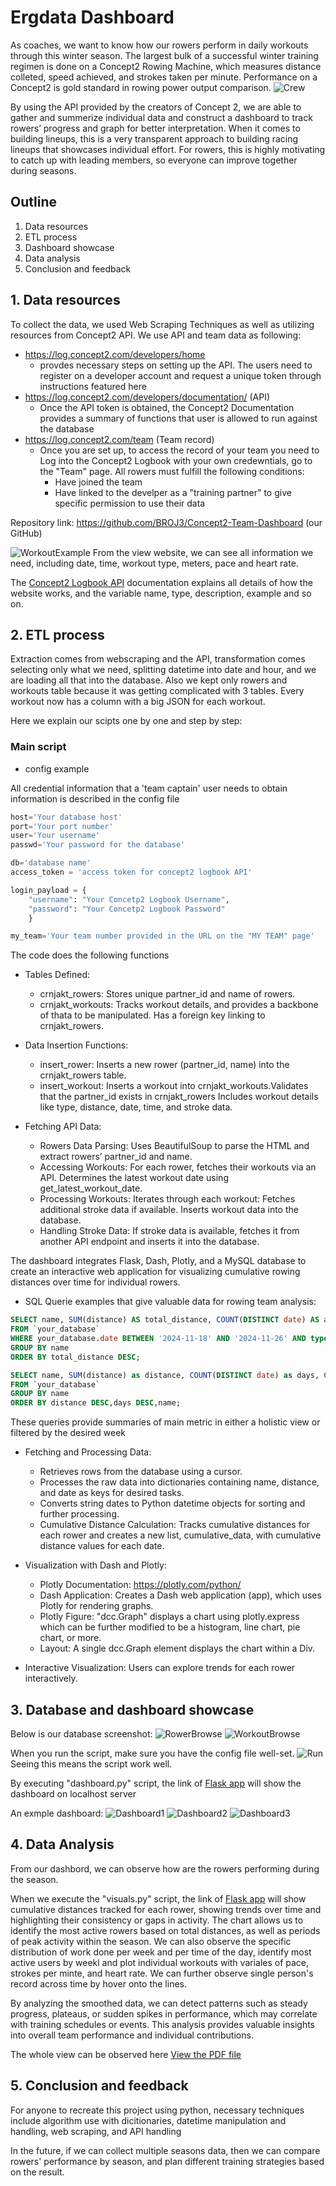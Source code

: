 # Ergdata Dashboard
As coaches, we want to know how our rowers perform in daily workouts through this winter season. The largest bulk of a successful winter training regimen is done on a Concept2 Rowing Machine, which measures distance colleted, speed achieved, and strokes taken per minute. Performance on a Concept2 is gold standard in rowing power output comparison. 
![Crew](pictures/CrewOars.png)

By using the API provided by the creators of Concept 2, we are able to gather and summerize individual data and construct a dashboard to track rowers’ progress and graph for better interpretation. When it comes to building lineups, this is a very transparent approach to building racing lineups that showcases individual effort. For rowers, this is highly motivating to catch up with leading members, so everyone can improve together during seasons. 

## Outline
1. Data resources
2. ETL process 
3. Dashboard showcase
4. Data analysis
5. Conclusion and feedback 


## 1. Data resources
To collect the data, we used Web Scraping Techniques as well as utilizing resources from Concept2 API. We use API and team data as following:
- https://log.concept2.com/developers/home
    - provdes necessary steps on setting up the API. The users need to register on a developer account and request a unique token through instructions featured here
- https://log.concept2.com/developers/documentation/  (API)
    - Once the API token is obtained, the Concept2 Documentation provides a summary of functions that user is allowed to run against the database
- https://log.concept2.com/team (Team record)
    - Once you are set up, to access the record of your team you need to Log into the Concept2 Logbook with your own credewntials, go to the "Team" page. All rowers must fulfill the following conditions:
        - Have joined the team
        - Have linked to the develper as a "training partner" to give specific permission to use their data

Repository link:
https://github.com/BROJ3/Concept2-Team-Dashboard  (our GitHub)


<!-- (add explanation of erg data and how we collect team records) -->


![WorkoutExample](pictures/WorkoutExample.png)
From the view website, we can see all information we need, including date, time, workout type, meters, pace and heart rate.

The [Concept2 Logbook API](https://log.concept2.com/developers/documentation/) documentation explains all details of how the website works, and the variable name, type, description, example and so on.


## 2. ETL process
Extraction comes from webscraping and the API, transformation comes selecting only what we need, splitting datetime into date and hour, and we are loading all that into the database. 
Also we kept only rowers and workouts table because it was getting complicated with 3 tables. Every workout now has a column with a big JSON for each workout.

Here we explain our scipts one by one and step by step:
### Main script 
- config example

All credential information that a 'team captain' user needs to obtain information is described in the config file  
```py
host='Your database host'
port='Your port number'
user='Your username'
passwd='Your password for the database'

db='database name'
access_token = 'access token for concept2 logbook API' 

login_payload = {
    "username": "Your Concetp2 Logbook Username",  
    "password": "Your Concetp2 Logbook Password"
    }

my_team='Your team number provided in the URL on the "MY TEAM" page'
```

The code does the following functions

- Tables Defined:
    - crnjakt_rowers: Stores unique partner_id and name of rowers.
    - crnjakt_workouts: Tracks workout details, and provides a backbone of thata to be manipulated. Has a foreign key linking to crnjakt_rowers.

- Data Insertion Functions:
    - insert_rower: Inserts a new rower (partner_id, name) into the crnjakt_rowers table.
    - insert_workout: Inserts a workout into crnjakt_workouts.Validates that the partner_id exists in crnjakt_rowers Includes workout details like type, distance, date, time, and stroke data.

- Fetching API Data:
    - Rowers Data Parsing: Uses BeautifulSoup to parse the HTML and extract rowers’ partner_id and name.
    - Accessing Workouts: For each rower, fetches their workouts via an API. Determines the latest workout date using get_latest_workout_date.
    - Processing Workouts: Iterates through each workout: Fetches additional stroke data if available. Inserts workout data into the database.
    - Handling Stroke Data: If stroke data is available, fetches it from another API endpoint and inserts it into the database.



The dashboard integrates Flask, Dash, Plotly, and a MySQL database to create an interactive web application for visualizing cumulative rowing distances over time for individual rowers.

- SQL Querie examples that give valuable data for rowing team analysis:

```sql
SELECT name, SUM(distance) AS total_distance, COUNT(DISTINCT date) AS active_days
FROM `your_database`
WHERE your_database.date BETWEEN '2024-11-18' AND '2024-11-26' AND type = 'rower'
GROUP BY name
ORDER BY total_distance DESC;

SELECT name, SUM(distance) as distance, COUNT(DISTINCT date) as days, COUNT(*) AS logs 
FROM `your_database` 
GROUP BY name 
ORDER BY distance DESC,days DESC,name;
```
These queries provide summaries of main metric in either a holistic view or filtered by the desired week

- Fetching and Processing Data:

    - Retrieves rows from the database using a cursor.
    - Processes the raw data into dictionaries containing name, distance, and date as keys for desired tasks.
    - Converts string dates to Python datetime objects for sorting and further processing.
    - Cumulative Distance Calculation: Tracks cumulative distances for each rower and creates a new list, cumulative_data, with cumulative distance values for each date.

- Visualization with Dash and Plotly: 
    - Plotly Documentation: https://plotly.com/python/
    - Dash Application: Creates a Dash web application (app), which uses Plotly for rendering graphs.
    - Plotly Figure: "dcc.Graph" displays a chart using plotly.express which can be further modified to be a histogram, line chart, pie chart, or more.
    - Layout: A single dcc.Graph element displays the chart within a Div.

- Interactive Visualization: Users can explore trends for each rower interactively.


## 3. Database and dashboard showcase
Below is our database screenshot:
![RowerBrowse](pictures/RowerBrowse.png)
![WorkoutBrowse](pictures/WorkoutBrowse.png)


When you run the script, make sure you have the config file well-set. 
![Run](pictures/scriptrun.png)
Seeing this means the script work well. 

By executing "dashboard.py" script, the link of [Flask app](http://127.0.0.1:8050/) will show the dashboard on localhost server

An exmple dashboard:
![Dashboard1](pictures/1.png)
![Dashboard2](pictures/2.png)
![Dashboard3](pictures/3.png)



## 4. Data Analysis
From our dashbord, we can observe how are the rowers performing during the season. 

When we execute the "visuals.py" script, the link of [Flask app](http://127.0.0.1:8050/) will show cumulative distances tracked for each rower, showing trends over time and highlighting their consistency or gaps in activity. The chart allows us to identify the most active rowers based on total distances, as well as periods of peak activity within the season. We can also observe the specific distribution of work done per week and per time of the day, identify most active users by weekl and plot individual workouts with variales of pace, strokes per minte, and heart rate. We can further observe single person's record across time by hover onto the lines.

 By analyzing the smoothed data, we can detect patterns such as steady progress, plateaus, or sudden spikes in performance, which may correlate with training schedules or events. This analysis provides valuable insights into overall team performance and individual contributions. 

The whole view can be observed here [View the PDF file](example_output.pdf)


## 5. Conclusion and feedback
For anyone to recreate this project using python, necessary techniques include algorithm use with dicitionaries, datetime manipulation and handling, web scraping, and API handling

In the future, if we can collect multiple seasons data, then we can compare rowers' performance by season, and plan different training strategies based on the result.


